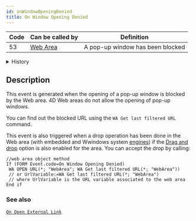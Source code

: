 ```yaml
---
id: onWindowOpeningDenied
title: On Window Opening Denied
---
```


|Code|Can be called by|Definition|  
|---|---|---|
|53|[Web Area](FormObjects/webArea_overview.md)|A pop-up window has been blocked|

<details><summary>History</summary>

|Version|Changes|
|---|---|
|v19 R5|Triggered on drop
</details>

## Description

This event is generated when the opening of a pop-up window is blocked by the Web area. 4D Web areas do not allow the opening of pop-up windows.

You can find out the blocked URL using the `WA Get last filtered URL` command.

This event is also triggered when a drop operation has been done in the Web area (with embedded and Wwindows system [engines](properties_WebArea.md#use-embedded-web-rendering-engine)) if the [Drag and drop](FormObjects/webArea_Overview.md#user-interface) option is also enabled for the area. You can accept the drop by calling:

```4d
//web area object method
If (FORM Event.code=On Window Opening Denied)
 WA OPEN URL(*; "WebArea"; WA Get last filtered URL(*; "WebArea"))  
 // or UrlVariable:=WA Get last filtered URL(*; "WebArea")  
 // where UrlVariable is the URL variable associated to the web area
End if 
```

### See also

[`On Open External Link`](onOpenExternalLink.md)
